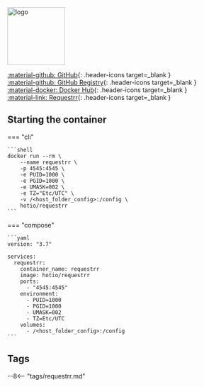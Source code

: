 <img src="https://hotio.dev/img/requestrr.png" alt="logo" height="130" width="130">

[:material-github: GitHub](https://github.com/hotio/requestrr){: .header-icons target=_blank }  
[:material-github: GitHub Registry](https://github.com/orgs/hotio/packages/container/package/requestrr){: .header-icons target=_blank }  
[:material-docker: Docker Hub](https://hub.docker.com/r/hotio/requestrr){: .header-icons target=_blank }  
[:material-link: Requestrr](https://github.com/darkalfx/requestrr){: .header-icons target=_blank }  

## Starting the container

=== "cli"

    ```shell
    docker run --rm \
        --name requestrr \
        -p 4545:4545 \
        -e PUID=1000 \
        -e PGID=1000 \
        -e UMASK=002 \
        -e TZ="Etc/UTC" \
        -v /<host_folder_config>:/config \
        hotio/requestrr
    ```

=== "compose"

    ```yaml
    version: "3.7"

    services:
      requestrr:
        container_name: requestrr
        image: hotio/requestrr
        ports:
          - "4545:4545"
        environment:
          - PUID=1000
          - PGID=1000
          - UMASK=002
          - TZ=Etc/UTC
        volumes:
          - /<host_folder_config>:/config
    ```

## Tags

--8<-- "tags/requestrr.md"
